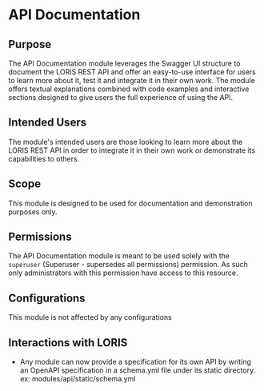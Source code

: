 # API Documentation

## Purpose

The API Documentation module leverages the Swagger UI structure to document the LORIS REST 
API and offer an easy-to-use interface for users to learn more about it, test it
and integrate it in their own work. The module offers textual explanations 
combined with code examples and interactive sections designed to give users the
full experience of using the API.

## Intended Users

The module's intended users are those looking to learn more about the LORIS REST
API in order to integrate it in their own work or demonstrate its capabilities 
to others. 

## Scope

This module is designed to be used for documentation and demonstration purposes only.

## Permissions

The API Documentation module is meant to be used solely with the `superuser` 
(Superuser - supersedes all permissions) permission. As such only administrators 
with this permission have access to this resource.

## Configurations

This module is not affected by any configurations

## Interactions with LORIS

- Any module can now provide a specification for its own API by writing an 
OpenAPI specification in a schema.yml file under its static directory. 
ex: modules/api/static/schema.yml

